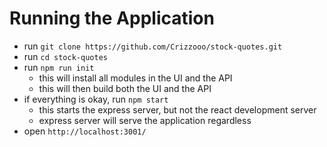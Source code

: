 # Running the Application

- run `git clone https://github.com/Crizzooo/stock-quotes.git`
- run `cd stock-quotes`
- run `npm run init`
    - this will install all modules in the UI and the API
    - this will then build both the UI and the API
- if everything is okay, run `npm start`
    - this starts the express server, but not the react development server
    - express server will serve the application  regardless
- open `http://localhost:3001/`